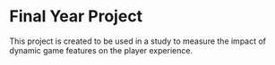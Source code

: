 # Final Year Project
This project is created to be used in a study to measure the impact of dynamic game features on the player experience.
